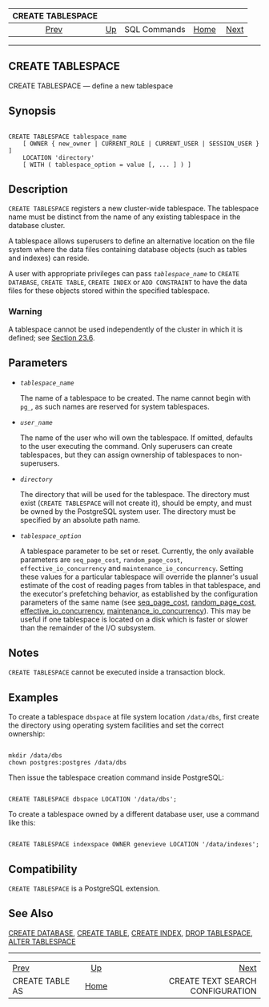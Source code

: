 <!--?xml version="1.0" encoding="UTF-8" standalone="no"?-->

|                 CREATE TABLESPACE                 |                                        |              |                                                       |                                                                     |
| :-----------------------------------------------: | :------------------------------------- | :----------: | ----------------------------------------------------: | ------------------------------------------------------------------: |
| [Prev](sql-createtableas.html "CREATE TABLE AS")  | [Up](sql-commands.html "SQL Commands") | SQL Commands | [Home](index.html "PostgreSQL 17devel Documentation") |  [Next](sql-createtsconfig.html "CREATE TEXT SEARCH CONFIGURATION") |

***

## CREATE TABLESPACE

CREATE TABLESPACE — define a new tablespace

## Synopsis

```

CREATE TABLESPACE tablespace_name
    [ OWNER { new_owner | CURRENT_ROLE | CURRENT_USER | SESSION_USER } ]
    LOCATION 'directory'
    [ WITH ( tablespace_option = value [, ... ] ) ]
```

## Description

`CREATE TABLESPACE` registers a new cluster-wide tablespace. The tablespace name must be distinct from the name of any existing tablespace in the database cluster.

A tablespace allows superusers to define an alternative location on the file system where the data files containing database objects (such as tables and indexes) can reside.

A user with appropriate privileges can pass *`tablespace_name`* to `CREATE DATABASE`, `CREATE TABLE`, `CREATE INDEX` or `ADD CONSTRAINT` to have the data files for these objects stored within the specified tablespace.

### Warning

A tablespace cannot be used independently of the cluster in which it is defined; see [Section 23.6](manage-ag-tablespaces.html "23.6. Tablespaces").

## Parameters

* *`tablespace_name`*

    The name of a tablespace to be created. The name cannot begin with `pg_`, as such names are reserved for system tablespaces.

* *`user_name`*

    The name of the user who will own the tablespace. If omitted, defaults to the user executing the command. Only superusers can create tablespaces, but they can assign ownership of tablespaces to non-superusers.

* *`directory`*

    The directory that will be used for the tablespace. The directory must exist (`CREATE TABLESPACE` will not create it), should be empty, and must be owned by the PostgreSQL system user. The directory must be specified by an absolute path name.

* *`tablespace_option`*

    A tablespace parameter to be set or reset. Currently, the only available parameters are `seq_page_cost`, `random_page_cost`, `effective_io_concurrency` and `maintenance_io_concurrency`. Setting these values for a particular tablespace will override the planner's usual estimate of the cost of reading pages from tables in that tablespace, and the executor's prefetching behavior, as established by the configuration parameters of the same name (see [seq\_page\_cost](runtime-config-query.html#GUC-SEQ-PAGE-COST), [random\_page\_cost](runtime-config-query.html#GUC-RANDOM-PAGE-COST), [effective\_io\_concurrency](runtime-config-resource.html#GUC-EFFECTIVE-IO-CONCURRENCY), [maintenance\_io\_concurrency](runtime-config-resource.html#GUC-MAINTENANCE-IO-CONCURRENCY)). This may be useful if one tablespace is located on a disk which is faster or slower than the remainder of the I/O subsystem.

## Notes

`CREATE TABLESPACE` cannot be executed inside a transaction block.

## Examples

To create a tablespace `dbspace` at file system location `/data/dbs`, first create the directory using operating system facilities and set the correct ownership:

```

mkdir /data/dbs
chown postgres:postgres /data/dbs
```

Then issue the tablespace creation command inside PostgreSQL:

```

CREATE TABLESPACE dbspace LOCATION '/data/dbs';
```

To create a tablespace owned by a different database user, use a command like this:

```

CREATE TABLESPACE indexspace OWNER genevieve LOCATION '/data/indexes';
```

## Compatibility

`CREATE TABLESPACE` is a PostgreSQL extension.

## See Also

[CREATE DATABASE](sql-createdatabase.html "CREATE DATABASE"), [CREATE TABLE](sql-createtable.html "CREATE TABLE"), [CREATE INDEX](sql-createindex.html "CREATE INDEX"), [DROP TABLESPACE](sql-droptablespace.html "DROP TABLESPACE"), [ALTER TABLESPACE](sql-altertablespace.html "ALTER TABLESPACE")

***

|                                                   |                                                       |                                                                     |
| :------------------------------------------------ | :---------------------------------------------------: | ------------------------------------------------------------------: |
| [Prev](sql-createtableas.html "CREATE TABLE AS")  |         [Up](sql-commands.html "SQL Commands")        |  [Next](sql-createtsconfig.html "CREATE TEXT SEARCH CONFIGURATION") |
| CREATE TABLE AS                                   | [Home](index.html "PostgreSQL 17devel Documentation") |                                    CREATE TEXT SEARCH CONFIGURATION |
